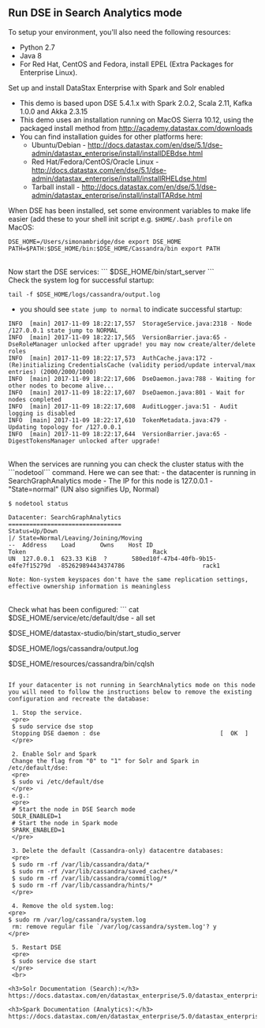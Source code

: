 <h2>Run DSE in Search Analytics mode</h2>

To setup your environment, you'll also need the following resources:
- Python 2.7
- Java 8
- For Red Hat, CentOS and Fedora, install EPEL (Extra Packages for Enterprise Linux).

Set up and install DataStax Enterprise with Spark and Solr enabled
- This demo is based upon DSE 5.4.1.x with Spark 2.0.2, Scala 2.11, Kafka 1.0.0 and Akka 2.3.15
- This demo uses an installation running on MacOS Sierra 10.12, using the packaged install method from http://academy.datastax.com/downloads
- You can find installation guides for other platforms here:
  - Ubuntu/Debian - http://docs.datastax.com/en/dse/5.1/dse-admin/datastax_enterprise/install/installDEBdse.html
  - Red Hat/Fedora/CentOS/Oracle Linux - http://docs.datastax.com/en/dse/5.1/dse-admin/datastax_enterprise/install/installRHELdse.html
  - Tarball install - http://docs.datastax.com/en/dse/5.1/dse-admin/datastax_enterprise/install/installTARdse.html

When DSE has been installed, set some environment variables to make life easier (add these to your shell init script e.g. ```$HOME/.bash profile``` on MacOS:

```
DSE_HOME=/Users/simonambridge/dse export DSE_HOME
PATH=$PATH:$DSE_HOME/bin:$DSE_HOME/Cassandra/bin export PATH
```
<br>
Now start the DSE services:
```
$DSE_HOME/bin/start_server
```
<br>
Check the system log for successful startup:

```
tail -f $DSE_HOME/logs/cassandra/output.log
```
 - you should see ```state jump to normal``` to indicate successful startup:
 
```
INFO  [main] 2017-11-09 18:22:17,557  StorageService.java:2318 - Node /127.0.0.1 state jump to NORMAL
INFO  [main] 2017-11-09 18:22:17,565  VersionBarrier.java:65 - DseRoleManager unlocked after upgrade! you may now create/alter/delete roles
INFO  [main] 2017-11-09 18:22:17,573  AuthCache.java:172 - (Re)initializing CredentialsCache (validity period/update interval/max entries) (2000/2000/1000)
INFO  [main] 2017-11-09 18:22:17,606  DseDaemon.java:788 - Waiting for other nodes to become alive...
INFO  [main] 2017-11-09 18:22:17,607  DseDaemon.java:801 - Wait for nodes completed
INFO  [main] 2017-11-09 18:22:17,608  AuditLogger.java:51 - Audit logging is disabled
INFO  [main] 2017-11-09 18:22:17,610  TokenMetadata.java:479 - Updating topology for /127.0.0.1
INFO  [main] 2017-11-09 18:22:17,644  VersionBarrier.java:65 - DigestTokensManager unlocked after upgrade!
```
<br>
When the services are running you can check the cluster status with the ```nodetool``` command. 
Here we can see that:
- the datacenter is running in SearchGraphAnalytics mode
- The IP for this node is 127.0.0.1
- "State=normal" (UN also signifies Up, Normal)


```
$ nodetool status

Datacenter: SearchGraphAnalytics
================================
Status=Up/Down
|/ State=Normal/Leaving/Joining/Moving
--  Address    Load       Owns    Host ID                               Token                                    Rack
UN  127.0.0.1  623.33 KiB  ?       580ed10f-47b4-40fb-9b15-e4fe7f15279d  -852629894434374786                      rack1

Note: Non-system keyspaces don't have the same replication settings, effective ownership information is meaningless
```
<br>
Check what has been configured:
```
cat $DSE_HOME/service/etc/default/dse - all set

$DSE_HOME/datastax-studio/bin/start_studio_server 

$DSE_HOME/logs/cassandra/output.log

$DSE_HOME/resources/cassandra/bin/cqlsh

```

If your datacenter is not running in SearchAnalytics mode on this node you will need to follow the instructions below to remove the existing configuration and recreate the database:
 
 1. Stop the service.
 <pre>
 $ sudo service dse stop
 Stopping DSE daemon : dse                                  [  OK  ]
 </pre>
 
 2. Enable Solr and Spark
 Change the flag from "0" to "1" for Solr and Spark in /etc/default/dse:
 <pre>
 $ sudo vi /etc/default/dse
 </pre>
 e.g.:
 <pre>
 # Start the node in DSE Search mode
 SOLR_ENABLED=1
 # Start the node in Spark mode
 SPARK_ENABLED=1
 </pre>
 
 3. Delete the default (Cassandra-only) datacentre databases:
 <pre>
 $ sudo rm -rf /var/lib/cassandra/data/*
 $ sudo rm -rf /var/lib/cassandra/saved_caches/*
 $ sudo rm -rf /var/lib/cassandra/commitlog/*
 $ sudo rm -rf /var/lib/cassandra/hints/*
 </pre>
 
 4. Remove the old system.log:
<pre>
$ sudo rm /var/log/cassandra/system.log 
 rm: remove regular file `/var/log/cassandra/system.log'? y
</pre>
 
 5. Restart DSE
 <pre>
 $ sudo service dse start
 </pre>
 <br>
 
<h3>Solr Documentation (Search):</h3>
https://docs.datastax.com/en/datastax_enterprise/5.0/datastax_enterprise/srch/searchOverview.html

<h3>Spark Documentation (Analytics):</h3>
https://docs.datastax.com/en/datastax_enterprise/5.0/datastax_enterprise/ana/analyticsTOC.html 
